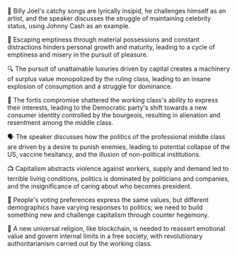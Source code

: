 🎵 Billy Joel's catchy songs are lyrically insipid, he challenges himself as an artist, and the speaker discusses the struggle of maintaining celebrity status, using Johnny Cash as an example.

🔑 Escaping emptiness through material possessions and constant distractions hinders personal growth and maturity, leading to a cycle of emptiness and misery in the pursuit of pleasure.

🔍 The pursuit of unattainable luxuries driven by capital creates a machinery of surplus value monopolized by the ruling class, leading to an insane explosion of consumption and a struggle for dominance.

📝 The fortis compromise shattered the working class's ability to express their interests, leading to the Democratic party's shift towards a new consumer identity controlled by the bourgeois, resulting in alienation and resentment among the middle class.

🗣️ The speaker discusses how the politics of the professional middle class are driven by a desire to punish enemies, leading to potential collapse of the US, vaccine hesitancy, and the illusion of non-political institutions.

📺 Capitalism abstracts violence against workers, supply and demand led to terrible living conditions, politics is dominated by politicians and companies, and the insignificance of caring about who becomes president.

📝 People's voting preferences express the same values, but different demographics have varying responses to politics; we need to build something new and challenge capitalism through counter hegemony.

🔮 A new universal religion, like blockchain, is needed to reassert emotional value and govern internal limits in a free society, with revolutionary authoritarianism carried out by the working class.


